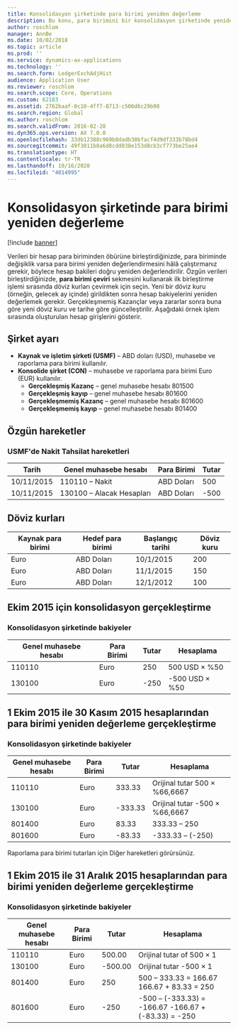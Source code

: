 ```yaml
---
title: Konsolidasyon şirketinde para birimi yeniden değerleme
description: Bu konu, para birimini bir konsolidasyon şirketinde yeniden değerlemeyi açıklar.
author: roschlom
manager: AnnBe
ms.date: 10/02/2018
ms.topic: article
ms.prod: ''
ms.service: dynamics-ax-applications
ms.technology: ''
ms.search.form: LedgerExchAdjHist
audience: Application User
ms.reviewer: roschlom
ms.search.scope: Core, Operations
ms.custom: 62183
ms.assetid: 2762baaf-0c10-4ff7-8713-c506d6c29b98
ms.search.region: Global
ms.author: roschlom
ms.search.validFrom: 2016-02-28
ms.dyn365.ops.version: AX 7.0.0
ms.openlocfilehash: 33db12388c969b8dadb38bfacf4d9df333b78bd4
ms.sourcegitcommit: 49f3011b8a6d8cdd038e153d8cb3cf773be25ae4
ms.translationtype: HT
ms.contentlocale: tr-TR
ms.lasthandoff: 10/16/2020
ms.locfileid: "4014995"
---
```

# <a name="currency-revaluation-in-a-consolidation-company"></a>Konsolidasyon şirketinde para birimi yeniden değerleme

[!include [banner](../includes/banner.md)]

Verileri bir hesap para biriminden öbürüne birleştirdiğinizde, para biriminde değişiklik varsa para birimi yeniden değerlendirmesini hâlâ çalıştırmanız gerekir, böylece hesap bakileri doğru yeniden değerlendirilir. Özgün verileri birleştirdiğinizde, **para birimi çeviri** sekmesini kullanarak ilk birleştirme işlemi sırasında döviz kurları çevirmek için seçin. Yeni bir döviz kuru (örneğin, gelecek ay içinde) girildikten sonra hesap bakiyelerini yeniden değerlemek gerekir. Gerçekleşmemiş Kazançlar veya zararlar sonra buna göre yeni döviz kuru ve tarihe göre güncelleştirilir. Aşağıdaki örnek işlem sırasında oluşturulan hesap girişlerini gösterir.

## <a name="company-setup"></a>Şirket ayarı
-   **Kaynak ve işletim şirketi (USMF)** – ABD doları (USD), muhasebe ve raporlama para birimi kullanılır.
-   **Konsolide şirket (CON)** – muhasebe ve raporlama para birimi Euro (EUR) kullanılır.
    -   **Gerçekleşmiş Kazanç** – genel muhasebe hesabı 801500
    -   **Gerçekleşmiş kayıp** – genel muhasebe hesabı 801600
    -   **Gerçekleşmemiş Kazanç** – genel muhasebe hesabı 801600
    -   **Gerçekleşmemiş kayıp** – genel muhasebe hesabı 801400

## <a name="original-transactions"></a>Özgün hareketler
### <a name="cash-receipt-transactions-in-usmf"></a>USMF'de Nakit Tahsilat hareketleri

| Tarih       | Genel muhasebe hesabı               | Para Birimi | Tutar |
|------------|------------------------------|----------|--------|
| 10/11/2015 | 110110 – Nakit                | ABD Doları      | 500    |
| 10/11/2015 | 130100 – Alacak Hesapları | ABD Doları      | -500   |

## <a name="exchange-rates"></a>Döviz kurları

| Kaynak para birimi | Hedef para birimi | Başlangıç tarihi | Döviz kuru |
|---------------|-------------|------------|---------------|
| Euro           | ABD Doları         | 10/1/2015  | 200           |
| Euro           | ABD Doları         | 11/1/2015  | 150           |
| Euro           | ABD Doları         | 12/1/2012  | 100           |

## <a name="perform-the-consolidation-for-october-2015"></a>Ekim 2015 için konsolidasyon gerçekleştirme
### <a name="balances-in-the-consolidation-company"></a>Konsolidasyon şirketinde bakiyeler

| Genel muhasebe hesabı | Para Birimi | Tutar | Hesaplama    |
|----------------|----------|--------|----------------|
| 110110         | Euro      | 250    | 500 USD × %50  |
| 130100         | Euro      | -250   | -500 USD × %50 |

## <a name="perform-currency-revaluation-for-the-accounts-from-october-1-2015-through-november-30-2015"></a>1 Ekim 2015 ile 30 Kasım 2015 hesaplarından para birimi yeniden değerleme gerçekleştirme
### <a name="balances-in-the-consolidation-company"></a>Konsolidasyon şirketinde bakiyeler

| Genel muhasebe hesabı | Para Birimi | Tutar  | Hesaplama                        |
|----------------|----------|---------|------------------------------------|
| 110110         | Euro      | 333.33  | Orijinal tutar 500 × %66,6667  |
| 130100         | Euro      | -333.33 | Orijinal tutar -500 × %66,6667 |
| 801400         | Euro      | 83.33   | 333.33 – 250                       |
| 801600         | Euro      | -83.33  | -333.33 – (-250)                   |

Raporlama para birimi tutarları için Diğer hareketleri görürsünüz.

## <a name="perform-currency-revaluation-for-the-accounts-from-october-1-2015-through-december-31-2015"></a>1 Ekim 2015 ile 31 Aralık 2015 hesaplarından para birimi yeniden değerleme gerçekleştirme
### <a name="balances-in-the-consolidation-company"></a>Konsolidasyon şirketinde bakiyeler

| Genel muhasebe hesabı | Para Birimi | Tutar  | Hesaplama                                          |
|----------------|----------|---------|------------------------------------------------------|
| 110110         | Euro      | 500.00  | Orijinal tutar of 500 × 1                           |
| 130100         | Euro      | -500.00 | Orijinal tutar -500 × 1                          |
| 801400         | Euro      | 250     | 500 – 333.33 = 166.67 166.67 + 83.33 = 250           |
| 801600         | Euro      | -250    | -500 – (-333.33) = -166.67 -166.67 + (-83.33) = -250 |





